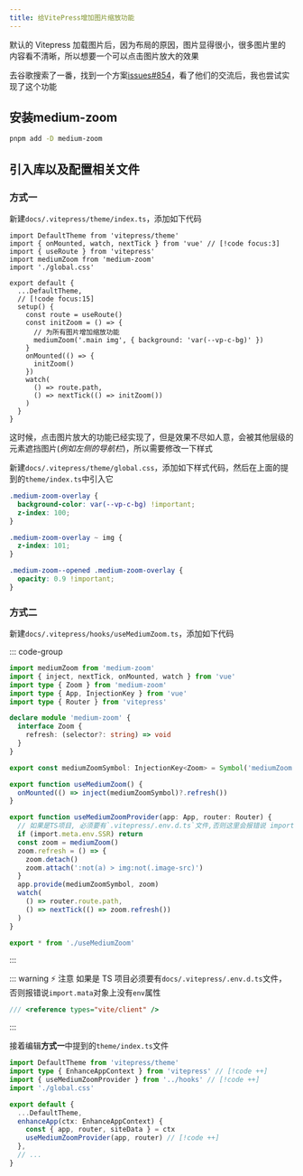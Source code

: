 ```yaml
---
title: 给VitePress增加图片缩放功能
---
```


默认的 Vitepress 加载图片后，因为布局的原因，图片显得很小，很多图片里的内容看不清晰，所以想要一个可以点击图片放大的效果

去谷歌搜索了一番，找到一个方案[issues#854](https://github.com/vuejs/vitepress/issues/854)，看了他们的交流后，我也尝试实现了这个功能

## 安装medium-zoom

```sh
pnpm add -D medium-zoom
```

## 引入库以及配置相关文件

### 方式一

新建`docs/.vitepress/theme/index.ts`，添加如下代码

```ts{2-4,10-23}
import DefaultTheme from 'vitepress/theme'
import { onMounted, watch, nextTick } from 'vue' // [!code focus:3]
import { useRoute } from 'vitepress'
import mediumZoom from 'medium-zoom'
import './global.css'

export default {
  ...DefaultTheme,
  // [!code focus:15]
  setup() {
    const route = useRoute()
    const initZoom = () => {
      // 为所有图片增加缩放功能
      mediumZoom('.main img', { background: 'var(--vp-c-bg)' })
    }
    onMounted(() => {
      initZoom()
    })
    watch(
      () => route.path,
      () => nextTick(() => initZoom())
    )
  }
}
```

这时候，点击图片放大的功能已经实现了，但是效果不尽如人意，会被其他层级的元素遮挡图片(_例如左侧的导航栏_)，所以需要修改一下样式

新建`docs/.vitepress/theme/global.css`，添加如下样式代码，然后在上面的提到的`theme/index.ts`中引入它

```css
.medium-zoom-overlay {
  background-color: var(--vp-c-bg) !important;
  z-index: 100;
}

.medium-zoom-overlay ~ img {
  z-index: 101;
}

.medium-zoom--opened .medium-zoom-overlay {
  opacity: 0.9 !important;
}
```

### 方式二

新建`docs/.vitepress/hooks/useMediumZoom.ts`，添加如下代码

::: code-group

```ts [useMediumZoom.ts]
import mediumZoom from 'medium-zoom'
import { inject, nextTick, onMounted, watch } from 'vue'
import type { Zoom } from 'medium-zoom'
import type { App, InjectionKey } from 'vue'
import type { Router } from 'vitepress'

declare module 'medium-zoom' {
  interface Zoom {
    refresh: (selector?: string) => void
  }
}

export const mediumZoomSymbol: InjectionKey<Zoom> = Symbol('mediumZoom')

export function useMediumZoom() {
  onMounted(() => inject(mediumZoomSymbol)?.refresh())
}

export function useMediumZoomProvider(app: App, router: Router) {
  // 如果是TS项目, 必须要有`.vitepress/.env.d.ts`文件,否则这里会报错说 import.mata对象上没有env属性
  if (import.meta.env.SSR) return
  const zoom = mediumZoom()
  zoom.refresh = () => {
    zoom.detach()
    zoom.attach(':not(a) > img:not(.image-src)')
  }
  app.provide(mediumZoomSymbol, zoom)
  watch(
    () => router.route.path,
    () => nextTick(() => zoom.refresh())
  )
}
```

```ts [index.ts]
export * from './useMediumZoom'
```

:::

::: warning ⚡ 注意
如果是 TS 项目必须要有`docs/.vitepress/.env.d.ts`文件，否则报错说`import.mata`对象上没有`env`属性

```ts
/// <reference types="vite/client" />
```

:::

接着编辑**方式一**中提到的`theme/index.ts`文件

```ts
import DefaultTheme from 'vitepress/theme'
import type { EnhanceAppContext } from 'vitepress' // [!code ++]
import { useMediumZoomProvider } from '../hooks' // [!code ++]
import './global.css'

export default {
  ...DefaultTheme,
  enhanceApp(ctx: EnhanceAppContext) {
    const { app, router, siteData } = ctx
    useMediumZoomProvider(app, router) // [!code ++]
  },
  // ...
}
```
